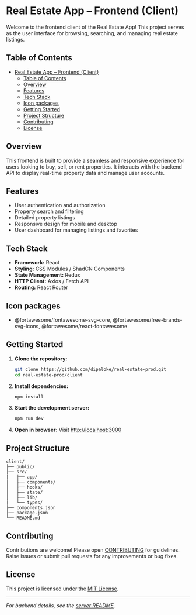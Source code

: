 # Real Estate App – Frontend (Client)

Welcome to the frontend client of the Real Estate App! This project serves as the user interface for browsing, searching, and managing real estate listings.

## Table of Contents

- [Real Estate App – Frontend (Client)](#real-estate-app--frontend-client)
  - [Table of Contents](#table-of-contents)
  - [Overview](#overview)
  - [Features](#features)
  - [Tech Stack](#tech-stack)
  - [Icon packages](#icon-packages)
  - [Getting Started](#getting-started)
  - [Project Structure](#project-structure)
  - [Contributing](#contributing)
  - [License](#license)

## Overview

This frontend is built to provide a seamless and responsive experience for users looking to buy, sell, or rent properties. It interacts with the backend API to display real-time property data and manage user accounts.

## Features

- User authentication and authorization
- Property search and filtering
- Detailed property listings
- Responsive design for mobile and desktop
- User dashboard for managing listings and favorites

## Tech Stack

- **Framework:** React
- **Styling:** CSS Modules / ShadCN Components
- **State Management:** Redux
- **HTTP Client:** Axios / Fetch API
- **Routing:** React Router

## Icon packages

- @fortawesome/fontawesome-svg-core, @fortawesome/free-brands-svg-icons, @fortawesome/react-fontawesome

## Getting Started

1. **Clone the repository:**

    ```bash
    git clone https://github.com/dipaloke/real-estate-prod.git
    cd real-estate-prod/client
    ```

2. **Install dependencies:**

    ```bash
    npm install
    ```

3. **Start the development server:**

    ```bash
    npm run dev
    ```

4. **Open in browser:**
    Visit [http://localhost:3000](http://localhost:3000)

## Project Structure

```MD040
client/
├── public/
├── src/
|   ├── app/
│   ├── components/
│   ├── hooks/
│   ├── state/
│   ├── lib/
|   └── types/
├── components.json
├── package.json
└── README.md
```

## Contributing

Contributions are welcome! Please open  [CONTRIBUTING](../CONTRIBUTING.md) for guidelines. Raise issues or submit pull requests for any improvements or bug fixes.

## License

This project is licensed under the [MIT License](../LICENSE).

---

*For backend details, see the [server README](../server/README.md).*
